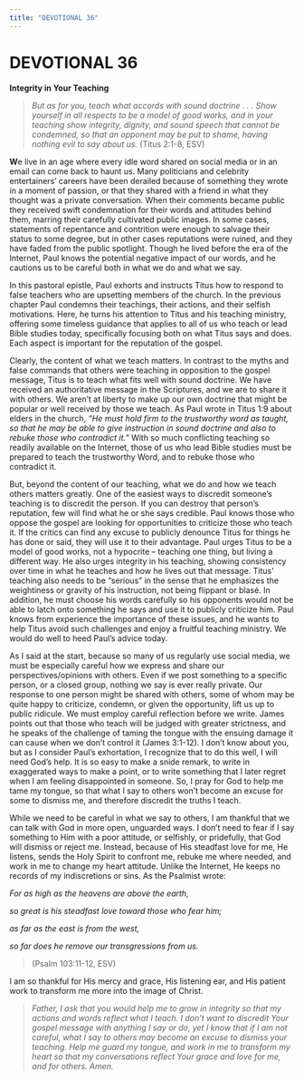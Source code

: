 ```yaml
---
title: "DEVOTIONAL 36"
---
```

# DEVOTIONAL 36

**Integrity in Your Teaching**

> *But as for you, teach what accords with sound doctrine . . . Show
> yourself in all respects to be a model of good works, and in your
> teaching show integrity, dignity, and sound speech that cannot be
> condemned, so that an opponent may be put to shame, having nothing
> evil to say about us.* (Titus 2:1-8, ESV)

**W**e live in an age where every idle word shared on social media or in
an email can come back to haunt us. Many politicians and celebrity
entertainers’ careers have been derailed because of something they wrote
in a moment of passion, or that they shared with a friend in what they
thought was a private conversation. When their comments became public
they received swift condemnation for their words and attitudes behind
them, marring their carefully cultivated public images. In some cases,
statements of repentance and contrition were enough to salvage their
status to some degree, but in other cases reputations were ruined, and
they have faded from the public spotlight. Though he lived before the
era of the Internet, Paul knows the potential negative impact of our
words, and he cautions us to be careful both in what we do and what we
say.

In this pastoral epistle, Paul exhorts and instructs Titus how to
respond to false teachers who are upsetting members of the church. In
the previous chapter Paul condemns their teachings, their actions, and
their selfish motivations. Here, he turns his attention to Titus and his
teaching ministry, offering some timeless guidance that applies to all
of us who teach or lead Bible studies today, specifically focusing both
on what Titus says and does. Each aspect is important for the reputation
of the gospel.

Clearly, the content of what we teach matters. In contrast to the myths
and false commands that others were teaching in opposition to the gospel
message, Titus is to teach what fits well with sound doctrine. We have
received an authoritative message in the Scriptures, and we are to share
it with others. We aren’t at liberty to make up our own doctrine that
might be popular or well received by those we teach. As Paul wrote in
Titus 1:9 about elders in the church, *“He must hold firm to the
trustworthy word as taught, so that he may be able to give instruction
in sound doctrine and also to rebuke those who contradict it.”* With so
much conflicting teaching so readily available on the Internet, those of
us who lead Bible studies must be prepared to teach the trustworthy
Word, and to rebuke those who contradict it.

But, beyond the content of our teaching, what we do and how we teach
others matters greatly. One of the easiest ways to discredit someone’s
teaching is to discredit the person. If you can destroy that person’s
reputation, few will find what he or she says credible. Paul knows those
who oppose the gospel are looking for opportunities to criticize those
who teach it. If the critics can find any excuse to publicly denounce
Titus for things he has done or said, they will use it to their
advantage. Paul urges Titus to be a model of good works, not a hypocrite
– teaching one thing, but living a different way. He also urges
integrity in his teaching, showing consistency over time in what he
teaches and how he lives out that message. Titus’ teaching also needs to
be “serious” in the sense that he emphasizes the weightiness or gravity
of his instruction, not being flippant or blasé. In addition, he must
choose his words carefully so his opponents would not be able to latch
onto something he says and use it to publicly criticize him. Paul knows
from experience the importance of these issues, and he wants to help
Titus avoid such challenges and enjoy a fruitful teaching ministry. We
would do well to heed Paul’s advice today.

As I said at the start, because so many of us regularly use social
media, we must be especially careful how we express and share our
perspectives/opinions with others. Even if we post something to a
specific person, or a closed group, nothing we say is ever really
private. Our response to one person might be shared with others, some of
whom may be quite happy to criticize, condemn, or given the opportunity,
lift us up to public ridicule. We must employ careful reflection before
we write. James points out that those who teach will be judged with
greater strictness, and he speaks of the challenge of taming the tongue
with the ensuing damage it can cause when we don’t control it (James
3:1-12). I don’t know about you, but as I consider Paul’s exhortation, I
recognize that to do this well, I will need God’s help. It is so easy to
make a snide remark, to write in exaggerated ways to make a point, or to
write something that I later regret when I am feeling disappointed in
someone. So, I pray for God to help me tame my tongue, so that what I
say to others won’t become an excuse for some to dismiss me, and
therefore discredit the truths I teach.

While we need to be careful in what we say to others, I am thankful that
we can talk with God in more open, unguarded ways. I don’t need to fear
if I say something to Him with a poor attitude, or selfishly, or
pridefully, that God will dismiss or reject me. Instead, because of His
steadfast love for me, He listens, sends the Holy Spirit to confront me,
rebuke me where needed, and work in me to change my heart attitude.
Unlike the Internet, He keeps no records of my indiscretions or sins. As
the Psalmist wrote:

*For as high as the heavens are above the earth,*

*so great is his steadfast love toward those who fear him;*

*as far as the east is from the west,*

*so far does he remove our transgressions from us.*

> (Psalm 103:11-12, ESV)

I am so thankful for His mercy and grace, His listening ear, and His
patient work to transform me more into the image of Christ.

> *Father, I ask that you would help me to grow in integrity so that my
> actions and words reflect what I teach. I don’t want to discredit Your
> gospel message with anything I say or do, yet I know that if I am not
> careful, what I say to others may become an excuse to dismiss your
> teaching. Help me guard my tongue, and work in me to transform my
> heart so that my conversations reflect Your grace and love for me, and
> for others. Amen.*
